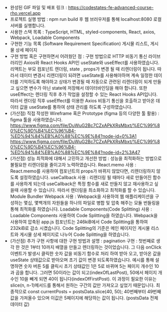 - 완성된 GIF 파일 및 배포 링크 :
  https://codestates-fe-advanced-course-rho.vercel.app
- 프로젝트 실행 방법 :
  npm run build 후 웹 브러우저를 통해 localhost:8080 로컬 서버를 실행합니다.
- 사용한 스택 목록 :
  TypeScript, HTML, styled-components, React, axios, Webpack, Loadable Components
- 구현한 기능 목록 (Software Requirement Specification)
  게시물 리스트, 게시물 상세 페이지
- 구현 방법 혹은 구현하면서 어려웠던 점 :
  구현 방법으로 HTTP 비동기 통신 라이브러리인 Axios와 React Hooks API인 useState와 useEffect를 사용하였습니다. 리액트는 부모 컴포넌트 렌더링, state , props가 변경 될 때 리렌더링이 됩니다. 따라서 데이터 변경시 리렌더링이 되려면 useState를 사용해야하며 계속 일정한 데이터를 기억하도록 해야하고 상태가 변경될 때 자동으로 관련된 리렌더링이 되게 만들고 싶으면 변수가 아닌 state에 저장해서 데이터바인딩을 해야 합니다. 또한 useEffect는 렌더링 직후 추가 작업을 설정할 수 있는 React Hooks API입니다. 따라서 렌더링 직후 useEffect를 이용한 Axios 비동기 통신을 호출하고 받아온 데이터 값을 useState를 통하여 상태 관리를 하도록 구성하였습니다.
- (가산점) 직접 작성한 Wireframe 혹은 Prototype (figma 등의 다양한 툴 활용) : figma 툴을 사용하였습니다.
  https://www.figma.com/file/DuWuG2Bc7CZxAPkXRsMbxt/%EC%99%80%EC%9D%B4%EC%96%B4-%ED%94%84%EB%A0%88%EC%9E%84?node-id=0%3A1
  https://www.figma.com/file/DuWuG2Bc7CZxAPkXRsMbxt/%EC%99%80%EC%9D%B4%EC%96%B4-%ED%94%84%EB%A0%88%EC%9E%84?node-id=2%3A47
- (가산점) 성능 최적화에 대해서 고민하고 개선한 방법 :
  성능을 최적화하는 방법으로 불필요한 리렌더링을 줄이고자 노력하였습니다. React.memo 사용 : React.memo를 사용하여 컴포넌트의 props가 바뀌지 않았다면, 리렌더링하지 않도록 설정하였습니다. useCallback 사용 : 리렌더링 될 때마다 새로 만들어진 함수를 사용하게 되는데 useCallback은 특정 함수를 새로 만들지 않고 재사용하고 싶을때 사용할 수 있습니다. 따라서 렌더링을 최소화하고 최적화를 할 수 있습니다. Module Bundler Webpack 사용 : Webpack을 사용하여 웹 애플리케이션을 구성하는 몇십, 몇백개의 자원들을 하나의 파일로 병합 및 압축 해주는 모듈 번들링을 통해 최적화를 하였습니다. Loadable Components(Code Splitting) 사용 : Loadable Components 사용하여 Code Splitting을 하였습니다. Webpack을 사용하여 압축된 app.js 컴포넌트는 246kiB에서 Code Splitting을 통하여 232kiB로 감소 시켰습니다. Code Splitting의 기준은 메인 페이지인 게시물 리스트와 게시물 상세 페이지로 나누어 Code Splitting을 하였습니다.
- (가산점) 추가 구현 사항에 대한 구현 방법과 설명 :
  pagination 구현 : 첫번째로 생각 한 것은 1부터 10까지 배열을 만들고 렌더링하는 것이었습니다. 그 다음 onClick 이벤트가 발생시 클릭한 숫자 값을 비동기 함수로 처리 하여 받아 오고, 받아온 값을 useState 상태값으로 받아오며 초기 값이 변경 되도록하였습니다. 예시를 통해 설명하면 숫자 버튼 5를 클릭시 초기 상태값인 1은 5로 바뀌며 5는 페이지 개수인 10과 곱을 합니다. 그러면 50이라는 값이 되고(indexOfLastPost), 50에서 페이지 개수인 10을 빼게 되면 40이 됩니다(indexOfFirstPost). 이 과정이 필요한 이유는 slice(n, n-1)메서드를 통해서 원하는 구간의 값만 가져오고 싶었기 때문입니다. 최종적으로 const currentPosts = postsData.slice(40, 50); 40번째부터 49번째 값을 가져올수 있으며 이값은 5페이지에 해당하는 값이 됩니다. (postsData 전체 데이터 값)
